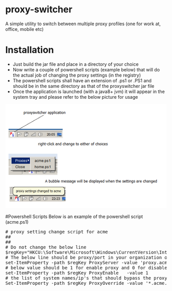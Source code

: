 # proxy-switcher
A simple utility to switch between multiple proxy profiles (one for work at, office, mobile etc)

# Installation
* Just build the jar file and place in a directory of your choice
* Now write a couple of powershell scripts (example below) that will do the actual job of changing the proxy settings (in the registry)
* The powershell scripts shall have an extension of .ps1 or .PS1 and should be in the same directory as that of the proxyswitcher jar file
* Once the application is launched (with a java8+ jvm) it will appear in the system tray and please refer to the below picture for usage

![](https://github.com/rkbalgi/github.io/blob/master/ps_img.png)

#Powershell Scripts
Below is an example of the powershell script (acme.ps1)

<pre>
# proxy setting change script for acme
##
##
# Do not change the below line
$regKey="HKCU:\Software\Microsoft\Windows\CurrentVersion\Internet Settings"
# The below line should be proxy/port in your organization or workplace
set-ItemProperty -path $regKey ProxyServer -value 'proxy.acme.com:8080'
# below value should be 1 for enable proxy and 0 for disable
set-ItemProperty -path $regKey ProxyEnable   -value 1
# the list of system names/ip's that should bypass the proxy
Set-ItemProperty -path $regKey ProxyOverride -value '*.acme.com;*hr*;*acmeinternal*'
</pre>

